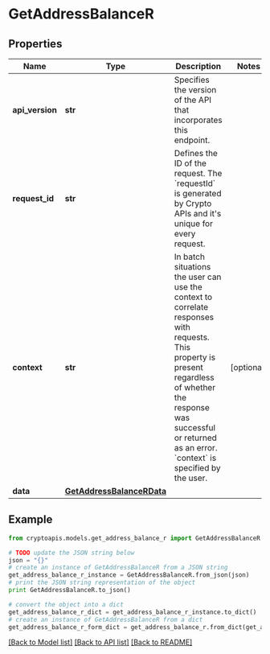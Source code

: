 # GetAddressBalanceR


## Properties
Name | Type | Description | Notes
------------ | ------------- | ------------- | -------------
**api_version** | **str** | Specifies the version of the API that incorporates this endpoint. | 
**request_id** | **str** | Defines the ID of the request. The &#x60;requestId&#x60; is generated by Crypto APIs and it&#39;s unique for every request. | 
**context** | **str** | In batch situations the user can use the context to correlate responses with requests. This property is present regardless of whether the response was successful or returned as an error. &#x60;context&#x60; is specified by the user. | [optional] 
**data** | [**GetAddressBalanceRData**](GetAddressBalanceRData.md) |  | 

## Example

```python
from cryptoapis.models.get_address_balance_r import GetAddressBalanceR

# TODO update the JSON string below
json = "{}"
# create an instance of GetAddressBalanceR from a JSON string
get_address_balance_r_instance = GetAddressBalanceR.from_json(json)
# print the JSON string representation of the object
print GetAddressBalanceR.to_json()

# convert the object into a dict
get_address_balance_r_dict = get_address_balance_r_instance.to_dict()
# create an instance of GetAddressBalanceR from a dict
get_address_balance_r_form_dict = get_address_balance_r.from_dict(get_address_balance_r_dict)
```
[[Back to Model list]](../README.md#documentation-for-models) [[Back to API list]](../README.md#documentation-for-api-endpoints) [[Back to README]](../README.md)


